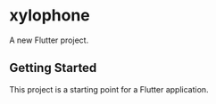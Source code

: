 # xylophone

A new Flutter project.

## Getting Started

This project is a starting point for a Flutter application.


